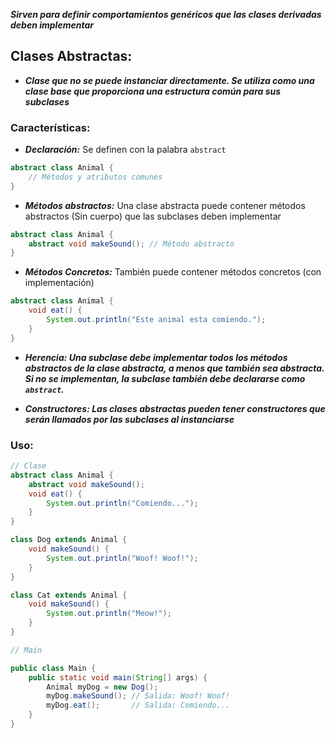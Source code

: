 ***Sirven para definir comportamientos genéricos que las clases derivadas deben implementar***

## Clases Abstractas:

- ***Clase que no se puede instanciar directamente. Se utiliza como una clase base que proporciona una estructura común para sus subclases***

### Características:

- ***Declaración:*** Se definen con la palabra `abstract`

```java
abstract class Animal {
    // Métodos y atributos comunes
}
```

- ***Métodos abstractos:*** Una clase abstracta puede contener métodos abstractos (Sin cuerpo) que las subclases deben implementar

```java
abstract class Animal {
    abstract void makeSound(); // Método abstracto
}
```

- ***Métodos Concretos:*** También puede contener métodos concretos (con implementación)

```java
abstract class Animal {
    void eat() {
        System.out.println("Este animal esta comiendo.");
    }
}
```

- ***Herencia: Una subclase debe implementar todos los métodos abstractos de la clase abstracta, a menos que también sea abstracta. Si no se implementan, la subclase también debe declararse como `abstract`.***

- ***Constructores: Las clases abstractas pueden tener constructores que serán llamados por las subclases al instanciarse***
### Uso:

```java
// Clase 
abstract class Animal {
    abstract void makeSound();
    void eat() {
        System.out.println("Comiendo...");
    }
}

class Dog extends Animal {
    void makeSound() {
        System.out.println("Woof! Woof!");
    }
}

class Cat extends Animal {
    void makeSound() {
        System.out.println("Meow!");
    }
}
```

```java
// Main

public class Main {
    public static void main(String[] args) {
        Animal myDog = new Dog();
        myDog.makeSound(); // Salida: Woof! Woof!
        myDog.eat();       // Salida: Comiendo...
    }
}
```